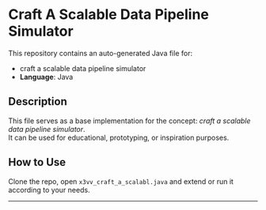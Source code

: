 # Craft A Scalable Data Pipeline Simulator

This repository contains an auto-generated Java file for:

- craft a scalable data pipeline simulator
- **Language**: Java

## Description

This file serves as a base implementation for the concept: *craft a scalable data pipeline simulator*.  
It can be used for educational, prototyping, or inspiration purposes.

## How to Use

Clone the repo, open `x3vv_craft_a_scalabl.java` and extend or run it according to your needs.

---


